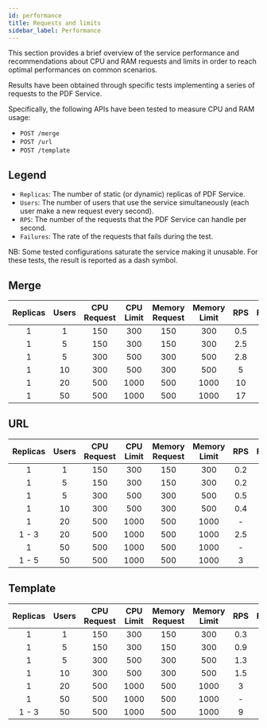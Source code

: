 ```yaml
---
id: performance
title: Requests and limits
sidebar_label: Performance
---
```


<!--
WARNING: this file was automatically generated by Mia-Platform Doc Aggregator.
DO NOT MODIFY IT BY HAND.
Instead, modify the source file and run the aggregator to regenerate this file.
-->

This section provides a brief overview of the service performance and recommendations about CPU and RAM requests and limits in order to reach optimal performances on common scenarios.

Results have been obtained through specific tests implementing a series of requests to the PDF Service.

Specifically, the following APIs have been tested to measure CPU and RAM usage:

- `POST /merge`
- `POST /url`
- `POST /template`

## Legend
- `Replicas`: The number of static (or dynamic) replicas of PDF Service.
- `Users`:  The number of users that use the service simultaneously (each user make a new request every second).
- `RPS`: The number of the requests that the PDF Service can handle per second.
- `Failures`:  The rate of the requests that fails during the test.

NB: Some tested configurations saturate the service making it unusable. For these tests, the result is reported as a dash symbol.

## Merge
| Replicas | Users | CPU Request | CPU Limit | Memory Request | Memory Limit | RPS | Failures |
|:---:|:---:|:---:|:---:|:---:|:---:|:---:|:---:|
| 1 | 1 | 150 | 300 | 150 | 300 | 0.5 | 0% |
| 1 | 5 | 150 | 300 | 150 | 300 | 2.5 | 0% |
| 1 | 5 | 300 | 500 | 300 | 500 | 2.8 | 0% |
| 1 | 10 | 300 | 500 | 300 | 500 | 5 | 5% |
| 1 | 20 | 500 | 1000 | 500 | 1000 | 10 | 1% |
| 1 | 50 | 500 | 1000 | 500 | 1000 | 17 | 0% |

## URL

| Replicas | Users | CPU Request | CPU Limit | Memory Request | Memory Limit | RPS | Failures |
|:---:|:---:|:---:|:---:|:---:|:---:|:---:|:---:|
| 1 | 1 | 150 | 300 | 150 | 300 | 0.2 | 0% |
| 1 | 5 | 150 | 300 | 150 | 300 | 0.2 | 2% |
| 1 | 5 | 300 | 500 | 300 | 500 | 0.5 | 0% |
| 1 | 10 | 300 | 500 | 300 | 500 | 0.4 | 0% |
| 1 | 20 | 500 | 1000 | 500 | 1000 | - | - |
| 1 - 3 | 20 | 500 | 1000 | 500 | 1000 | 2.5 | 0% |
| 1 | 50 | 500 | 1000 | 500 | 1000 | - | - |
| 1 - 5 | 50 | 500 | 1000 | 500 | 1000 | 3 | 0% |

## Template

| Replicas | Users | CPU Request | CPU Limit | Memory Request | Memory Limit | RPS | Failures |
|:---:|:---:|:---:|:---:|:---:|:---:|:---:|:---:|
| 1 | 1 | 150 | 300 | 150 | 300 | 0.3 | 0% |
| 1 | 5 | 150 | 300 | 150 | 300 | 0.9 | 0% |
| 1 | 5 | 300 | 500 | 300 | 500 | 1.3 | 0% |
| 1 | 10 | 300 | 500 | 300 | 500 | 1.5 | 0% |
| 1 | 20 | 500 | 1000 | 500 | 1000 | 3 | 3% |
| 1 | 50 | 500 | 1000 | 500 | 1000 | - | - |
| 1 - 3 | 50 | 500 | 1000 | 500 | 1000 | 9 | 0% |
